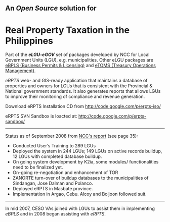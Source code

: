 ## An _Open Source_ solution for ##
# **Real Property Taxation in the Philippines** #

Part of the **_eLGU-eGOV_** set of packages developed by NCC for Local Government Units (LGU), e.g. municipalities. Other eLGU packages are [eBPLS (Business Permits & Licensing)](http://code.google.com/p/ebpls/) and [eTOMS (Treasury Operations Management)](http://code.google.com/p/etoms/).

_eRPTS_ web- and GIS-ready application that maintains a database of properties and owners for LGUs that is consistent with the Provincial & National government standards.  It also generates reports that allows LGUs to improve their monitoring of compliance and revenue generation.

Download eRPTS Installation CD from  http://code.google.com/p/erpts-iso/

eRPTS SVN Sandbox is loacted at:  http://code.google.com/p/erpts-sandbox/


---

Status as of September 2008 from [NCC's report](http://www.ncc.gov.ph/files/egf_092008.pdf) (see page 35):
  * Conducted User’s Training to 289 LGUs
  * Deployed the system in 244 LGUs; 149 LGUs on active records buildup, 12 LGUs with completed database buildup.
  * On going system development by K2ia, some modules/ functionalities need to be finalized yet.
  * On-going re-negotiation and enhancement of TOR
  * ZANORTE turn-over of buildup databases to the municipalities of Sindangan, Jose Dalman and Polanco.
  * Deployed eRPTS in Masbate province.
  * Implementation in Argao, Cebu. Alcoy and Boljoon followed suit.

---

In mid 2007, CESO VAs joined with LGUs to assist them in implementing _eBPLS_ and in 2008 began assisting with _eRPTS_.